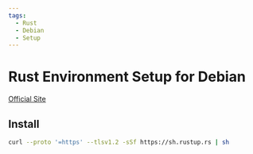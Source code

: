 ```yaml
---
tags:
  - Rust
  - Debian
  - Setup
---
```


# Rust Environment Setup for Debian

[Official Site](https://www.rust-lang.org/learn/get-started)

## Install

```bash
curl --proto '=https' --tlsv1.2 -sSf https://sh.rustup.rs | sh
```
